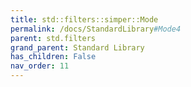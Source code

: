 ```yaml
---
title: std::filters::simper::Mode
permalink: /docs/StandardLibrary#Mode4
parent: std.filters
grand_parent: Standard Library
has_children: False
nav_order: 11
---
```

